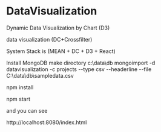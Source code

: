 # DataVisualization
Dynamic Data Visualization by Chart (D3)

data visualization (DC+Crossfilter)

System Stack is (MEAN + DC + D3 + React)

Install MongoDB
make directory c:\data\db
mongoimport -d datavisualization -c projects --type csv --headerline --file C:\data\db\sampledata.csv

npm install

npm start 

and you can see

http://localhost:8080/index.html
